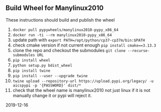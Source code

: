 ## Build Wheel for Manylinux2010

These instructions should build and publish the wheel

1) `docker pull pypywheels/manylinux2010-pypy_x86_64`
2) `docker run -ti --rm manylinux2010-pypy_x86_64`
3) update path with `export PATH=/opt/python/cp37-cp37m/bin:$PATH`
4) check cmake version if not current enough `pip install cmake==3.13.3`
5) clone the repo and checkout the submodules `git clone --recurse-submodules URL`
6) `pip install wheel`
7) `python setup.py bdist_wheel`
8) `pip install twine`
9) `pip install --user --upgrade twine`
10)  `twine upload --repository-url https://upload.pypi.org/legacy/ -u aicspypi -p '{PASSWORD}' dist/*`
11) check that the wheel name is manylinux2010 not just linux if it is not manually change it or pypi will reject it.

2019-12-16 
